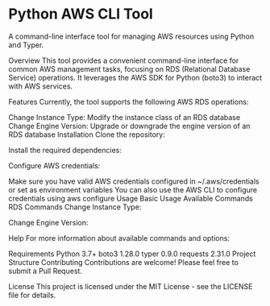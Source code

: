 # Python AWS CLI Tool
A command-line interface tool for managing AWS resources using Python and Typer.

Overview
This tool provides a convenient command-line interface for common AWS management tasks, focusing on RDS (Relational Database Service) operations. It leverages the AWS SDK for Python (boto3) to interact with AWS services.

Features
Currently, the tool supports the following AWS RDS operations:

Change Instance Type: Modify the instance class of an RDS database
Change Engine Version: Upgrade or downgrade the engine version of an RDS database
Installation
Clone the repository:

Install the required dependencies:

Configure AWS credentials:

Make sure you have valid AWS credentials configured in ~/.aws/credentials or set as environment variables
You can also use the AWS CLI to configure credentials using aws configure
Usage
Basic Usage
Available Commands
RDS Commands
Change Instance Type:

Change Engine Version:

Help
For more information about available commands and options:

Requirements
Python 3.7+
boto3 1.28.0
typer 0.9.0
requests 2.31.0
Project Structure
Contributing
Contributions are welcome! Please feel free to submit a Pull Request.

License
This project is licensed under the MIT License - see the LICENSE file for details.